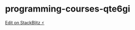 # programming-courses-qte6gi

[Edit on StackBlitz ⚡️](https://stackblitz.com/edit/programming-courses-qte6gi)